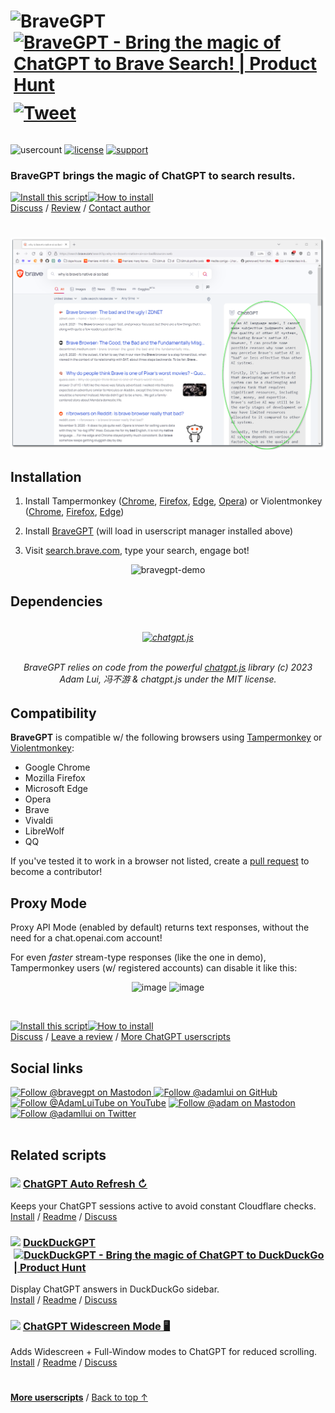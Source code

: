 <h1>
  <picture>
    <source media="(prefers-color-scheme: dark)" srcset="https://media.bravegpt.com/images/bravegpt-logo-dark-mode-730x135.png">
    <img alt="BraveGPT" width=322 height-58 src="https://media.bravegpt.com/images/bravegpt-logo-light-mode-730x135.png">
  </picture>
  <a href="https://www.producthunt.com/posts/bravegpt?utm_source=badge-featured&utm_medium=badge&utm_souce=badge-bravegpt" target="_blank"><img src="https://api.producthunt.com/widgets/embed-image/v1/featured.svg?post_id=385630&theme=light" alt="BraveGPT - Bring&#0032;the&#0032;magic&#0032;of&#0032;ChatGPT&#0032;to&#0032;Brave&#0032;Search&#0033; | Product Hunt" style="width: 156px; height: 34px; margin:0 0 11px 5px;" width="156" height="34" /></a>
  <a href="https://twitter.com/intent/tweet?text=This%20add-on%20adds%20%23ChatGPT%20answers%20right%20besides%20Brave%20Search%20results%21&url=https://www.bravegpt.com&hashtags=greasemonkey,javascript,ai"><img alt="Tweet" style="margin:0 0 14px 5px;" src="https://img.shields.io/twitter/url/http/shields.io.svg?style=social"></a>
  
</h1>

![usercount](https://img.shields.io/greasyfork/dt/462440?label=Users&color=brightgreen)
[![license](https://img.shields.io/badge/License-MIT-green.svg)](LICENSE.md)
[![support](https://img.shields.io/badge/Support-Chrome/Firefox/Edge/Opera/Brave/Vivaldi/LibreWolf/QQ-989898.svg)](#compatibility)

<h3><b>BraveGPT</b> brings the magic of ChatGPT to search results.</h3>

<a href="https://greasyfork.org/en/scripts/462440-bravegpt"><img alt="Install this script" src="https://raw.githubusercontent.com/adamlui/userscripts/master/install-button.svg"></a><a href="#installation"><img alt="How to install" title="How to install" src="https://github.com/adamlui/userscripts/raw/master/help-button.svg"></a>
<br>
[Discuss](https://github.bravegpt.com/discussions) / 
[Review](https://greasyfork.org/en/scripts/462440-bravegpt/feedback#post-discussion) / 
[Contact author](https://github.com/adamlui)

#

<img src="https://raw.githubusercontent.com/kudoai/bravegpt/master/media/images/screenshots/brave-ai.png">

## Installation

1. Install Tampermonkey ([Chrome](https://chrome.google.com/webstore/detail/tampermonkey/dhdgffkkebhmkfjojejmpbldmpobfkfo), [Firefox](https://addons.mozilla.org/firefox/addon/tampermonkey/), [Edge](https://microsoftedge.microsoft.com/addons/detail/tampermonkey/iikmkjmpaadaobahmlepeloendndfphd), [Opera](https://addons.opera.com/en/extensions/details/tampermonkey-beta/)) or Violentmonkey ([Chrome](https://chrome.google.com/webstore/detail/violent-monkey/jinjaccalgkegednnccohejagnlnfdag), [Firefox](https://addons.mozilla.org/firefox/addon/violentmonkey/), [Edge](https://microsoftedge.microsoft.com/addons/detail/violentmonkey/eeagobfjdenkkddmbclomhiblgggliao))

2. Install [BraveGPT](https://greasyfork.org/en/scripts/462440-bravegpt) (will load in userscript manager installed above)

3. Visit [search.brave.com](https://search.brave.com), type your search, engage bot!

<div align="center">

![bravegpt-demo](https://user-images.githubusercontent.com/10906554/227480635-2ab5270e-d3f1-4857-8d6c-c4abd5eb6956.gif)

</div>

## Dependencies

<h6>
<div align="center">
<br />

<a href="https://github.com/chatgptjs/chatgpt.js">
<picture>
    <source media="(prefers-color-scheme: dark)" srcset="https://raw.githubusercontent.com/chatgptjs/chatgpt.js/main/media/images/chatgpt.js-logo-dark-mode-5995x614.png">
    <img width=546 alt="chatgpt.js" src="https://raw.githubusercontent.com/chatgptjs/chatgpt.js/main/media/images/chatgpt.js-logo-light-mode-5995x614.png">
</picture></a>
<br /><br />

BraveGPT relies on code from the powerful [chatgpt.js](https://github.com/chatgptjs/chatgpt.js) library (c) 2023 Adam Lui, 冯不游 & chatgpt.js under the MIT license.

</div>
</h6>

## Compatibility

**BraveGPT** is compatible w/ the following browsers using [Tampermonkey](https://www.tampermonkey.net/) or [Violentmonkey](https://violentmonkey.github.io/):

- Google Chrome
- Mozilla Firefox
- Microsoft Edge
- Opera
- Brave
- Vivaldi
- LibreWolf
- QQ

If you've tested it to work in a browser not listed, create a [pull request](https://github.bravegpt.com/pulls) to become a contributor!

## Proxy Mode

Proxy API Mode (enabled by default) returns text responses, without the need for a chat.openai.com account!

For even *faster* stream-type responses (like the one in demo), Tampermonkey users (w/ registered accounts) can disable it like this:

<div align='center'>

![image](https://user-images.githubusercontent.com/10906554/229068389-795e517f-a95c-4c2f-829c-3fa83a6dbf73.png)
![image](https://user-images.githubusercontent.com/10906554/229062275-fe67713f-cb93-4e08-b4ad-7e273eef2cd1.png)

</div>

<br>

<a href="https://greasyfork.org/en/scripts/462440-bravegpt"><img alt="Install this script" src="https://raw.githubusercontent.com/adamlui/userscripts/master/install-button.svg"></a><a href="#installation"><img alt="How to install" title="How to install" src="https://github.com/adamlui/userscripts/raw/master/help-button.svg"></a>
<br>
[Discuss](https://github.bravegpt.com/discussions) /
[Leave a review](https://greasyfork.org/en/scripts/462440-bravegpt/feedback#post-discussion) /
[More ChatGPT userscripts](https://github.com/adamlui/chatgpt-userscripts)

## Social links

<a href="https://technodon.org/@bravegpt" target="_blank"><img align="bottom" src="https://img.shields.io/mastodon/follow/110077227154250890?domain=https%3A%2F%2Ftechnodon.org&style=social" alt="Follow @bravegpt on Mastodon" title="Mastodon">
[![Follow @adamlui on GitHub](https://img.shields.io/github/followers/adamlui?label=Follow%20%40adamlui&style=social "GitHub")](https://github.com/adamlui)
[![Follow @AdamLuiTube on YouTube](https://img.shields.io/youtube/channel/subscribers/UCgBMqK7SRL5R__3qM-YAcSg?label=Follow%20%40AdamLuiTube&style=social)](https://www.youtube.com/AdamLuiTube?sub_confirmation=1)
<a href="https://elonsucks.org/@adam" target="_blank"><img align="bottom" src="https://img.shields.io/mastodon/follow/109387703022229926?domain=https%3A%2F%2Felonsucks.org&style=social" alt="Follow @adam on Mastodon" title="Mastodon">
[![Follow @adamllui on Twitter](https://img.shields.io/twitter/follow/adamllui?style=social)](https://twitter.com/adamllui)
<br><br>

## Related scripts

### <picture><source media="(prefers-color-scheme: dark)" srcset="https://i.imgur.com/RduASbD.png"><img width=16 src="https://raw.githubusercontent.com/adamlui/userscripts/master/chatgpt/media/icons/openai-favicon64.png"></picture> [ChatGPT Auto Refresh ↻](https://github.com/adamlui/chatgpt-auto-refresh/tree/main/greasemonkey)

Keeps your ChatGPT sessions active to avoid constant Cloudflare checks.
<br>[Install](https://greasyfork.org/en/scripts/462422-chatgpt-auto-refresh) / 
[Readme](https://github.com/adamlui/chatgpt-auto-refresh/tree/main/greasemonkey/README.md) / 
[Discuss](https://github.com/adamlui/chatgpt-auto-refresh/discussions)

### <img src="https://media.duckduckgpt.com/images/ddgpt-icon48.png" width=17> [DuckDuckGPT](https://duckduckgpt.com/greasemonkey) <a href="https://www.producthunt.com/posts/duckduckgpt?utm_source=badge-featured&utm_medium=badge&utm_souce=badge-duckduckgpt" target="_blank"><img src="https://api.producthunt.com/widgets/embed-image/v1/featured.svg?post_id=379261&theme=light" alt="DuckDuckGPT - Bring&#0032;the&#0032;magic&#0032;of&#0032;ChatGPT&#0032;to&#0032;DuckDuckGo | Product Hunt" style="width: 112px; height: 24px; margin:0 0 -4px 5px;" width="112" height="24" /></a>

Display ChatGPT answers in DuckDuckGo sidebar.
<br>[Install](https://greasyfork.org/en/scripts/459849-duckduckgpt) / 
[Readme](https://duckduckgpt.com/greasemonkey/README.md) / 
[Discuss](https://github.duckduckgpt.com/discussions)

### <picture><source media="(prefers-color-scheme: dark)" srcset="https://i.imgur.com/RduASbD.png"><img width=16 src="https://raw.githubusercontent.com/adamlui/userscripts/master/chatgpt/media/icons/openai-favicon64.png"></picture> [ChatGPT Widescreen Mode 🖥️](https://github.com/adamlui/chatgpt-widescreen/tree/main/greasemonkey)

Adds Widescreen + Full-Window modes to ChatGPT for reduced scrolling.
<br>[Install](https://greasyfork.org/en/scripts/461473-chatgpt-widescreen-mode) / 
[Readme](https://github.com/adamlui/chatgpt-widescreen/tree/main/greasemonkey/README.md) / 
[Discuss](https://github.com/adamlui/chatgpt-widescreen/discussions)

#

<a href="https://github.com/adamlui/userscripts">**More userscripts**</a> / 
<a href="#----------------">Back to top ↑</a>
